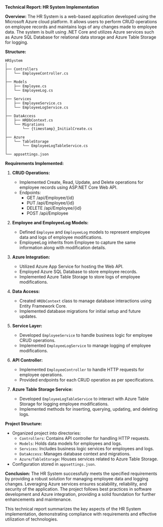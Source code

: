 **Technical Report: HR System Implementation**

**Overview:**
The HR System is a web-based application developed using the Microsoft Azure cloud platform. It allows users to perform CRUD operations on employee records and maintains logs of any changes made to employee data. The system is built using .NET Core and utilizes Azure services such as Azure SQL Database for relational data storage and Azure Table Storage for logging.

**Structure:**

```
HRSystem
│
├── Controllers
│   └── EmployeeController.cs
│
├── Models
│   ├── Employee.cs
│   └── EmployeeLog.cs
│
├── Services
│   ├── EmployeeService.cs
│   └── EmployeeLogService.cs
│
├── DataAccess
│   ├── HRDbContext.cs
│   └── Migrations
│       └── {timestamp}_InitialCreate.cs
│
├── Azure
│   └── TableStorage
│       └── EmployeeLogTableService.cs
│
└── appsettings.json
```

**Requirements Implemented:**

1. **CRUD Operations:**
   - Implemented Create, Read, Update, and Delete operations for employee records using ASP.NET Core Web API.
   - Endpoints:
     - GET /api/Employee/{id}
     - PUT /api/Employee/{id}
     - DELETE /api/Employee/{id}
     - POST /api/Employee

2. **Employee and EmployeeLog Models:**
   - Defined `Employee` and `EmployeeLog` models to represent employee data and logs of employee modifications.
   - EmployeeLog inherits from Employee to capture the same information along with modification details.

3. **Azure Integration:**
   - Utilized Azure App Service for hosting the Web API.
   - Employed Azure SQL Database to store employee records.
   - Implemented Azure Table Storage to store logs of employee modifications.

4. **Data Access:**
   - Created `HRDbContext` class to manage database interactions using Entity Framework Core.
   - Implemented database migrations for initial setup and future updates.

5. **Service Layer:**
   - Developed `EmployeeService` to handle business logic for employee CRUD operations.
   - Implemented `EmployeeLogService` to manage logging of employee modifications.

6. **API Controller:**
   - Implemented `EmployeeController` to handle HTTP requests for employee operations.
   - Provided endpoints for each CRUD operation as per specifications.

7. **Azure Table Storage Service:**
   - Developed `EmployeeLogTableService` to interact with Azure Table Storage for logging employee modifications.
   - Implemented methods for inserting, querying, updating, and deleting logs.

**Project Structure:**
- Organized project into directories:
  - `Controllers`: Contains API controller for handling HTTP requests.
  - `Models`: Holds data models for employees and logs.
  - `Services`: Includes business logic services for employees and logs.
  - `DataAccess`: Manages database context and migrations.
  - `Azure/TableStorage`: Houses services related to Azure Table Storage.
- Configuration stored in `appsettings.json`.

**Conclusion:**
The HR System successfully meets the specified requirements by providing a robust solution for managing employee data and logging changes. Leveraging Azure services ensures scalability, reliability, and security of the application. The project follows best practices in software development and Azure integration, providing a solid foundation for further enhancements and maintenance.

This technical report summarizes the key aspects of the HR System implementation, demonstrating compliance with requirements and effective utilization of technologies.

